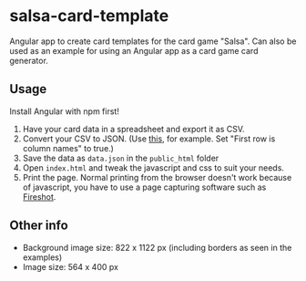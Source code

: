# salsa-card-template
Angular app to create card templates for the card game "Salsa". Can also be used as an example for using an Angular app as a card game card generator.

## Usage
Install Angular with npm first!

1. Have your card data in a spreadsheet and export it as CSV.
2. Convert your CSV to JSON. (Use [this](http://www.convertcsv.com/csv-to-json.htm), for example. Set "First row is column names" to true.)
3. Save the data as `data.json` in the `public_html` folder
4. Open `index.html` and tweak the javascript and css to suit your needs.
5. Print the page. Normal printing from the browser doesn't work because of javascript, you have to use a page capturing software such as [Fireshot](http://getfireshot.com/).

## Other info

- Background image size: 822 x 1122 px (including borders as seen in the examples)
- Image size: 564 x 400 px
